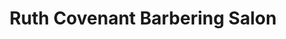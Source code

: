---
title: "Ruth Covenant Barbering Salon"
url: /accra/ruth-covenant-barbering-salon/
shop: hairdresser
---